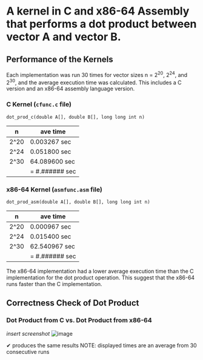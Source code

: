# A kernel in C and x86-64 Assembly that performs a dot product between vector A and vector B.
## Performance of the Kernels
Each implementation was run 30 times for vector sizes n = 2<sup>20</sup>, 2<sup>24</sup>, and 2<sup>30</sup>, and the average execution time was calculated. This includes a C version and an x86-64 assembly language version.

### C Kernel (`cfunc.c` file)

`dot_prod_c(double A[], double B[], long long int n)`

| n    | ave time       |
|------|----------------|
| 2^20 | 0.003267  sec  |
| 2^24 | 0.051800  sec  |
| 2^30 | 64.089600 sec  |
|      | = #.###### sec |

### x86-64 Kernel (`asmfunc.asm` file)
`dot_prod_asm(double A[], double B[], long long int n)`

| n    | ave time       |
|------|----------------|
| 2^20 | 0.000967  sec  |
| 2^24 | 0.015400  sec  |
| 2^30 | 62.540967 sec  |
|      | = #.###### sec |

The x86-64 implementation had a lower average execution time than the C implementation for the dot product operation. This suggest that the x86-64 runs faster than the C implementation.

## Correctness Check of Dot Product
### Dot Product from C vs. Dot Product from x86-64
*insert screenshot*
![image](https://github.com/sarahjums/MP2-lbyarch/assets/106684744/0d7aaa29-2421-4242-bb9a-cb74612fc604)

✔ produces the same results
NOTE: displayed times are an average from 30 consecutive runs
